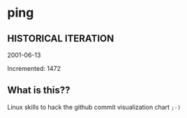# ping

## HISTORICAL ITERATION
2001-06-13

Incremented: 1472

## What is this?? 
Linux skills to hack the github commit visualization chart `;-)`
